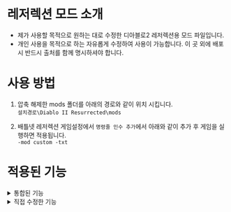 # **레저렉션 모드 소개**
- 제가 사용할 목적으로 원하는 대로 수정한 디아블로2 레저렉션용 모드 파일입니다.<br />
- 개인 사용을 목적으로 하는 자유롭게 수정하여 사용이 가능합니다. 이 곳 외에 배포시 반드시 출처를 함께 명시하셔야 합니다. <br />

# **사용 방법**
1. 압축 해제한 mods 폴더를 아래의 경로와 같이 위치 시킵니다.<br />
	`설치경로\Diablo II Resurrected\mods`

2. 배틀넷 레저렉션 게임설정에서 `명령줄 인수 추가`에서 아래와 같이 추가 후 게임을 실행하면 적용됩니다.<br />
	`-mod custom -txt`

# **적용된 기능**
<details>
    <summary>통합된 기능</summary>

이미 제작된 모드를 가져와 통합시킨 기능들입니다. 존중과 감사의 표시로 제작자와 출처를 남깁니다.
* GPU 자원 소모가 심한 오브젝트 및 이펙트 최적화 - [dolidoli](https://www.inven.co.kr/board/diablo2/5842/2218?name=nicname&keyword=dolidoli)

* 룬 아이콘 - [김명미](https://www.inven.co.kr/board/diablo2/5842/3449?name=subject&keyword=%EC%95%84%EC%9D%B4%EC%BD%98)
	
![i13384572778](https://user-images.githubusercontent.com/50633353/183213901-6775d7cf-a2cd-47e6-84d4-1370fb3052d9.jpg)

* 경험치 바 눈금 표시 - [Rocker](https://www.inven.co.kr/board/diablo2/5842?name=nicname&keyword=Rocker&eq=1&iskin=) & [돼지고양이](https://www.inven.co.kr/board/diablo2/5842/3104?name=subject&keyword=%EA%B2%BD%ED%97%98%EC%B9%98)
	
![i14176933326](https://user-images.githubusercontent.com/50633353/183213941-3c86e9c3-6721-4589-b530-dc8bc252732e.jpg)

* 호라드림 함 스킨 -  [쿠레이어](https://www.inven.co.kr/board/diablo2/5842/73?name=nicname&keyword=%EC%BF%A0%EB%A0%88%EC%9D%B4%EC%96%B4)
	
![i15208881150](https://user-images.githubusercontent.com/50633353/183213281-e5d1fc7f-1343-49b0-a26c-7ca8f90345b9.jpg)

* 도움말 스킨 - [선히](https://www.inven.co.kr/board/diablo2/5734/1532?name=nicname&keyword=%EC%84%A0%ED%9E%88)
	
![i15074708770](https://user-images.githubusercontent.com/50633353/183213635-0b8fc2ab-54d0-4b90-86f0-0208dd171887.jpg)

* 필드 오브젝트(상자, 돌무더기 등)에 발키리 오라 적용 - [선시아](https://www.inven.co.kr/board/diablo2/5842/1437?name=subject&keyword=%EC%98%A4%EB%B8%8C%EC%A0%9D%ED%8A%B8)

![7](https://user-images.githubusercontent.com/50633353/183223148-a9b7c37d-c25a-41a9-9825-43c620fc99db.png)

* 특정 아이템(참, 룬, 주얼, 최상급 보석)에 빛기둥 효과 적용 - [폭풍의빛](https://www.inven.co.kr/board/diablo2/5734/2973)
	
![i014938505130](https://user-images.githubusercontent.com/50633353/183221269-3589da27-ecc1-4c55-9b6b-0251757f3fae.gif)

* 열쇠(공포, 증오, 파괴) 스킨 -  [gomgu](https://www.inven.co.kr/board/diablo2/5734/2508)
	
![i13835549015](https://user-images.githubusercontent.com/50633353/183213182-c6aabbcc-8909-4f58-a557-2eba1d7f2edd.jpg)


</details>
<details>
    <summary>직접 수정한 기능</summary>
	
- 게임 시작시 재생되던 비디오는 이제 더 이상 재생되지 않습니다. 로딩 후 바로 메인화면에서 시작됩니다. <br />
![Screenshot026](https://user-images.githubusercontent.com/50633353/183218071-e217534a-9452-4166-b7b6-f8b49311581d.png)

**가시성 향상과 중요도가 높은 아이템의 빠른 수집을 위해 다음 항목들이 수정되었습니다.**
- 폰트의 크기와 간격이 일부 조정되었습니다. <br />
![12](https://user-images.githubusercontent.com/50633353/183259375-05ab51fe-9d9a-44b2-88bd-054f2a9b3fd3.png)
![13](https://user-images.githubusercontent.com/50633353/183259373-8a0e8a80-925a-49d4-9625-81441203a750.png)

- ACT5 보스 바알과 소환된 환영이 서로 구분이 가능하도록 변경하였습니다. <br />
![4](https://user-images.githubusercontent.com/50633353/183219121-d4b8d0a9-395b-469e-9fd7-0cc5f41fd22f.png)
![5](https://user-images.githubusercontent.com/50633353/183219449-9a8ab693-0584-459b-9545-16a16a4d6bf4.png)

- 룬 드랍시 18(룸) - 33(조드)번에 해당하는 룬은 디아3 전설 아이템 드랍 효과음이 적용되었습니다.

- '헬' 이상의 룬은 기존의 프레임에서 전광판 스타일로 변경되었습니다..<br />
![6](https://user-images.githubusercontent.com/50633353/183223137-e7c2ef01-de77-4246-a868-70c64c31ad9d.png)

- 고급 접두사의 표시가 다음과 같이 변경되었습니다. <br />
![3](https://user-images.githubusercontent.com/50633353/183223902-037d9d73-ab01-4e8a-84a7-1f3aa5249880.png)

- 불필요하게 긴 명칭들을 간소화 하였습니다. <br />
![10](https://user-images.githubusercontent.com/50633353/183259332-6658d269-d623-4889-be6d-b735b2a588b4.png)
![11](https://user-images.githubusercontent.com/50633353/183259328-f41ba407-5e17-4588-9b69-9a51bab482bc.png)

- 게임 후반기로 가면서 사용되지 않는 항목들은 아래와 같이 게임에서 빈프레임으로 표시됩니다. 만약 확인이 필요하다면 레거시 모드를 이용하면 됩니다.
```
- 가스 물약류 전체
- 폭발 물약류 전체
- 지구력 물약
- 활력 물약
- 미량의 치유 물약, 소량의 치유 물약, 치유 물약, 대량의 치유 물약
- 미량의 마나 물약, 소량의 마나 물약, 마나 물약, 대량의 마나 물약
- 최하급 해골, 하급 해골, 해골
- 큰 부적(횃불참의 경우 레거시 모드로 전환해야 합니다)
```
![14](https://user-images.githubusercontent.com/50633353/183259376-60a8445d-d143-4550-9b35-9dabdaa98c51.png)

- 큐빙을 위해서 등급이 존재하는 모든 아이템에 아래첨자로 등급을 표시하였습니다.
- 자주 감별을 거치는 아이템들은 아이템 뒤쪽에 *로 표시됩니다.
```
- 메이든 재벌린₁*
- 세러모니얼 재벌린₂*
- 메이트리어컬 재벌린₃*

- 이글 오브₁*
- 세이크리드 글로브₁*
- 스모크드 스피어₁*
- 클래스프드 오브₁*
- 자레드 스톤₁*
- 글로잉 오브₂*
- 크리스탈라인 글로브₂*
- 클라우디 스피어₂*
- 스파클링 볼₂*
- 스월링 크리스탈₂*
- 헤븐리 스톤₃*
- 엘드리치 오브₃*
- 데몬 하트₃*
- 볼텍스 오브₃*
- 디멘셔널 샤드₃*	
	
- 본 원드₁*
- 그림 원드₁*
- 그레이브 원드₂*
- 툼 원드₂*
- 페트리파이드 원드₂*
- 폴리시드 원드₃*
- 고스트 원드₃*
- 리치 원드₃*
- 언어스드 원드₃*

- 그레이터 클러₂*
- 그레이터 탤런₂*
- 시저스 쿠하브₂*
- 수웨이야₃ *
- 리스트 소드₃ *
- 페럴 클러₃*
- 루닉 탤런₃*
- 시저스 수웨이야₃*

- 워 스태프₁¹
- 룬 스태프₂¹
- 아콘 스태프₃¹

- 나알드 스태프₁
- 배틀 스태프₁
- 시더 스태프₂
- 고딕 스태프₂
- 엘더 스태프₃
- 쉴레일리₃

- 메이트리어컬 보우₃*
- 그랜드 메이트런 보우₃*
- 메이트리어컬 스피어₃*

- 프레일₁*
- 크리스탈 소드₁*

- 워 셉터₁*
- 디바인 셉터₂ *
- 카두세우스₃*

- 썬더 마울₃*
- 버서커 액스₃*
- 디캐피테이터₃*
- 챔피언 액스₃*

- 즈바이핸더₂*
- 페이즈 블레이드₃*
- 레전드 소드₃*
- 발록 블레이드₃*
- 콜로서스 소드₃*
- 콜로서스 블레이드₃*

- 맨캐쳐₃*
- 고스트 스피어₃*
- 콜로서스 불즈₃*
- 쓰레셔₃*
- 크립틱 액스₃*
- 그레이트 폴액스₃*
- 자이언트 쓰레셔₃*
- 스티지언 파이크₃*

- 메이지 플레이트₂*
- 아콘 플레이트₃*
- 더스크 슈라우드₃*
- 웜하이드₃*
- 스캐럽 허스크₃*
- 와이어 플리스₃*
- 다이아몬드 메일₃*
- 로러케이티드 메일₃*
- 본위브₃*
- 그레이트 허버크₃*
- 발록 스킨₃*
- 헬포지 플레이트₃*
- 크라켄 쉘₃*
- 래커드 플레이트₃*
- 쉐도우 플레이트₃*
- 세이크리드 아머₃*

- 다이어뎀₃*
- 본 비지즈₃*

- 트롤 네스트₃*
- 모너크₃*
- 세이크리드 타아지₃*
- 세이크리드 론다쉬₃*
- 자카룸 쉴드₃*
- 볼텍스 쉴드₃*
- 쿠라스트 쉴드₃*
```
</details>
